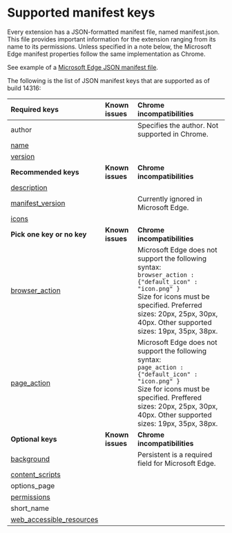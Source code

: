 # Supported manifest keys

Every extension has a JSON-formatted manifest file, named manifest.json. This file provides important information for the extension ranging from its name to its permissions. Unless specified in a note below, the Microsoft Edge manifest properties follow the same implementation as Chrome.

See example of a [Microsoft Edge JSON manifest file](json-manifest-example/).

The following is the list of JSON manifest keys that are supported as of build 14316:

Required keys | Known issues | Chrome incompatibilities
:------------ | :------------- | :--------------
author  | | Specifies the author. Not supported in Chrome.
[name](https://developer.mozilla.org/en-US/docs/Mozilla/Add-ons/WebExtensions/manifest.json/name) | | |
[version](https://developer.mozilla.org/en-US/docs/Mozilla/Add-ons/WebExtensions/manifest.json/version) | | |
**Recommended keys** | **Known issues** | **Chrome incompatibilities** 
[description](https://developer.mozilla.org/en-US/docs/Mozilla/Add-ons/WebExtensions/manifest.json/description) | | |
[manifest_version](https://developer.mozilla.org/en-US/docs/Mozilla/Add-ons/WebExtensions/manifest.json/manifest_version) | | Currently ignored in Microsoft Edge.
[icons](https://developer.mozilla.org/en-US/docs/Mozilla/Add-ons/WebExtensions/manifest.json/icons) | | |
**Pick one key or no key** | **Known issues** | **Chrome incompatibilities**
[browser_action](https://developer.mozilla.org/en-US/docs/Mozilla/Add-ons/WebExtensions/manifest.json/browser_action)  | | Microsoft Edge does not support the following syntax:</br> `browser_action : {"default_icon" : "icon.png" }` </br> Size for icons must be specified. Preferred sizes: 20px, 25px, 30px, 40px. Other supported sizes: 19px, 35px, 38px.|
[page_action](https://developer.mozilla.org/en-US/docs/Mozilla/Add-ons/WebExtensions/manifest.json/page_action) | | Microsoft Edge does not support the following syntax:</br> `page_action : {"default_icon" : "icon.png" }` </br> Size for icons must be specified. Preffered sizes: 20px, 25px, 30px, 40px. Other supported sizes: 19px, 35px, 38px.|
**Optional keys** | **Known issues** | **Chrome incompatibilities**
[background](https://developer.mozilla.org/en-US/docs/Mozilla/Add-ons/WebExtensions/manifest.json/background) | | Persistent is a required field for Microsoft Edge.
[content_scripts](https://developer.mozilla.org/en-US/docs/Mozilla/Add-ons/WebExtensions/manifest.json/content_scripts)  | | |
options_page | | |
[permissions](https://developer.mozilla.org/en-US/docs/Mozilla/Add-ons/WebExtensions/manifest.json/permissions)  | | |
short_name  | | |
[web_accessible_resources](https://developer.mozilla.org/en-US/docs/Mozilla/Add-ons/WebExtensions/manifest.json/web_accessible_resources) | | |
